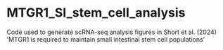 # MTGR1_SI_stem_cell_analysis
Code used to generate scRNA-seq analysis figures in Short et al. (2024) 'MTGR1 is required to maintain small intestinal stem cell populations'
